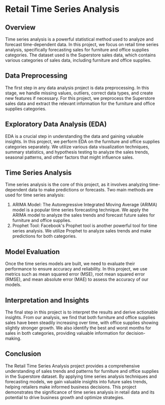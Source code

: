 # Retail Time Series Analysis

## Overview
Time series analysis is a powerful statistical method used to analyze and forecast time-dependent data. In this project, we focus on retail time series analysis, specifically forecasting sales for furniture and office supplies categories. The dataset used is the Superstore sales data, which contains various categories of sales data, including furniture and office supplies.

## Data Preprocessing
The first step in any data analysis project is data preprocessing. In this stage, we handle missing values, outliers, correct data types, and create new features if necessary. For this project, we preprocess the Superstore sales data and extract the relevant information for the furniture and office supplies categories.

## Exploratory Data Analysis (EDA)
EDA is a crucial step in understanding the data and gaining valuable insights. In this project, we perform EDA on the furniture and office supplies categories separately. We utilize various data visualization techniques, summary statistics, and hypothesis testing to analyze the sales trends, seasonal patterns, and other factors that might influence sales.

## Time Series Analysis
Time series analysis is the core of this project, as it involves analyzing time-dependent data to make predictions or forecasts. Two main methods are used for time series analysis:
1. ARIMA Model: The Autoregressive Integrated Moving Average (ARIMA) model is a popular time series forecasting technique. We apply the ARIMA model to analyze the sales trends and forecast future sales for furniture and office supplies.
2. Prophet Tool: Facebook's Prophet tool is another powerful tool for time series analysis. We utilize Prophet to analyze sales trends and make predictions for both categories.

## Model Evaluation
Once the time series models are built, we need to evaluate their performance to ensure accuracy and reliability. In this project, we use metrics such as mean squared error (MSE), root mean squared error (RMSE), and mean absolute error (MAE) to assess the accuracy of our models.

## Interpretation and Insights
The final step in this project is to interpret the results and derive actionable insights. From our analysis, we find that both furniture and office supplies sales have been steadily increasing over time, with office supplies showing slightly stronger growth. We also identify the best and worst months for sales in both categories, providing valuable information for decision-making.

## Conclusion
The Retail Time Series Analysis project provides a comprehensive understanding of sales trends and patterns for furniture and office supplies in the Superstore dataset. By applying time series analysis techniques and forecasting models, we gain valuable insights into future sales trends, helping retailers make informed business decisions. This project demonstrates the significance of time series analysis in retail data and its potential to drive business growth and optimize strategies.
